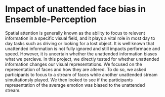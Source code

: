 # Impact of unattended face bias in Ensemble-Perception
Spatial attention is generally known as the ability to focus to relevent information in a specific visual field, and it plays a vital role in most day to day tasks such as driving or looking for a lost object. It is well known that unattended information is not fully ignored and still impacts performace and speed. However, it is uncertain whether the unattended information biases what we percieve. In this project, we directly tested for whether unattended information changes our visual representations. We focused on the representation of faces and how they are altered. To do so, we asked participants to focus to a stream of faces while another unattended stream simultationsly played. We then looked to see if the participants representation of the average emotion was biased to the unattended stream.
